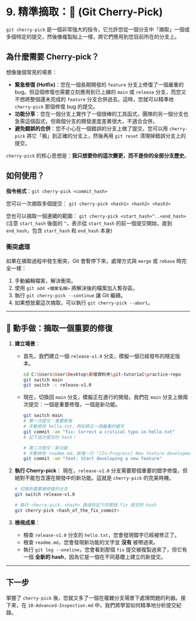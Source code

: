 # 9. 精準摘取：🍒 (Git Cherry-Pick)

`git cherry-pick` 是一個非常強大的指令，它允許您從一個分支中「摘取」一個或多個特定的提交，然後像複製貼上一樣，將它們應用到您目前所在的分支上。

## 為什麼需要 Cherry-pick？

想像幾個常見的場景：

*   **緊急修復 (Hotfix)**：您在一個長期開發的 `feature` 分支上修復了一個嚴重的 bug。但這個修復也需要立刻應用到已上線的 `main` 或 `release` 分支，而您又不想將整個還未完成的 `feature` 分支合併過去。這時，您就可以精準地 `cherry-pick` 那個修復 bug 的提交。
*   **功能分享**：您在一個分支上實作了一個很棒的工具函式，團隊的另一個分支也急需這個函式，但兩個分支的開發進度差異很大，不適合合併。
*   **避免錯誤的合併**：您不小心在一個錯誤的分支上做了提交，您可以用 `cherry-pick` 將它「搬」到正確的分支上，然後再用 `git reset` 清理掉錯誤分支上的提交。

`cherry-pick` 的核心思想是：**我只想要你的這次變更，而不是你的全部分支歷史**。

## 如何使用？

**指令格式**：`git cherry-pick <commit_hash>`

您可以一次摘取多個提交：
`git cherry-pick <hash1> <hash2> <hash3>`

您也可以摘取一個連續的範圍：
`git cherry-pick <start_hash>^..<end_hash>` (注意 `start_hash` 後面的 `^`，表示從 `start_hash` 的前一個提交開始，直到 `end_hash`，包含 `start_hash` 和 `end_hash` 本身)

### 衝突處理

如果在摘取過程中發生衝突，Git 會暫停下來，處理方式與 `merge` 或 `rebase` 時完全一樣：

1.  手動編輯檔案，解決衝突。
2.  使用 `git add <檔案名稱>` 將解決後的檔案加入暫存區。
3.  執行 `git cherry-pick --continue` 讓 Git 繼續。
4.  如果想放棄這次摘取，可以執行 `git cherry-pick --abort`。

---

## 💪 動手做：摘取一個重要的修復

1.  **建立場景**：
    *   首先，我們建立一個 `release-v1.0` 分支，模擬一個已經發布的穩定版本。
        ```bash
        cd C:\Users\User\Desktop\新增資料夾\git-tutorial\practice-repo
        git switch main
        git switch -c release-v1.0
        ```
    *   現在，切換回 `main` 分支，模擬正在進行的開發。我們在 `main` 分支上做兩次提交：一個是重要修復，一個是新功能。
        ```bash
        git switch main
        # 第一次提交：重要修復
        # 手動修改 hello.txt，例如修正一個嚴重的錯字
        git commit -am "fix: Correct a critical typo in hello.txt"
        # 記下這次提交的 hash！

        # 第二次提交：新功能
        # 手動修改 readme.md，新增一行 "[In-Progress] New feature development"
        git commit -am "feat: Start developing a new feature"
        ```

2.  **執行 Cherry-pick**：
    現在，`release-v1.0` 分支需要那個重要的錯字修復，但絕對不能包含還在開發中的新功能。這就是 `cherry-pick` 的完美時機。
    ```bash
    # 切換到需要被修復的分支
    git switch release-v1.0

    # 執行 cherry-pick，<hash> 換成你記下的那個 fix 提交的 hash
    git cherry-pick <hash_of_the_fix_commit>
    ```

3.  **檢視成果**：
    *   檢查 `release-v1.0` 分支的 `hello.txt`，您會發現錯字已經被修正了。
    *   檢查 `readme.md`，您會發現新功能的文字並 **沒有** 被帶過來。
    *   執行 `git log --oneline`，您會看到那個 `fix` 提交被複製過來了，但它有一個 **全新的 hash**，因為它是一個在不同基礎上建立的新提交。

---

## 下一步

掌握了 `cherry-pick` 後，您就又多了一個在複雜分支場景下處理問題的利器。接下來，在 `10-Advanced-Inspection.md` 中，我們將學習如何精準地分析提交紀錄。
